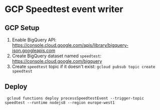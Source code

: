 # GCP Speedtest event writer

## GCP Setup
1. Enable BigQuery API: https://console.cloud.google.com/apis/library/bigquery-json.googleapis.com
1. Create BigQuery dataset named `speedtest`: https://console.cloud.google.com/bigquery
1. Create `speedtest` topic if it doesn't exist: `gcloud pubsub topic create speedtest`

## Deploy
```$bash
 gcloud functions deploy processSpeedtestEvent --trigger-topic speedtest --runtime nodejs8 --region europe-west1
```
